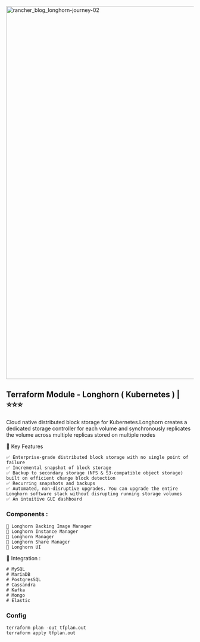 <img width="1000" alt="rancher_blog_longhorn-journey-02" src="https://github.com/user-attachments/assets/7c98b9d1-2255-4d7d-8688-59435f17e990" />

## Terraform Module - Longhorn ( Kubernetes )   | ⭐⭐⭐
Cloud native distributed block storage for Kubernetes.Longhorn creates a dedicated storage controller for each volume and synchronously replicates the volume across multiple replicas stored on multiple nodes


🚀  Key Features
```
✅ Enterprise-grade distributed block storage with no single point of failure
✅ Incremental snapshot of block storage
✅ Backup to secondary storage (NFS & S3-compatible object storage) built on efficient change block detection
✅ Recurring snapshots and backups
✅ Automated, non-disruptive upgrades. You can upgrade the entire Longhorn software stack without disrupting running storage volumes
✅ An intuitive GUI dashboard
```


### Components :
```
📃 Longhorn Backing Image Manager
📃 Longhorn Instance Manager
📃 Longhorn Manager
📃 Longhorn Share Manager
📃 Longhorn UI
```


🔨 Integration :
```
# MySQL
# MariaDB
# PostgresSQL
# Cassandra
# Kafka
# Mongo
# Elastic
```

### Config

```
terraform plan -out tfplan.out
terraform apply tfplan.out
```

